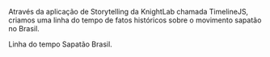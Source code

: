 Através da aplicação de Storytelling da KnightLab chamada TimelineJS, criamos uma linha do tempo de fatos históricos sobre o movimento sapatão no Brasil.

Linha do tempo Sapatão Brasil.
